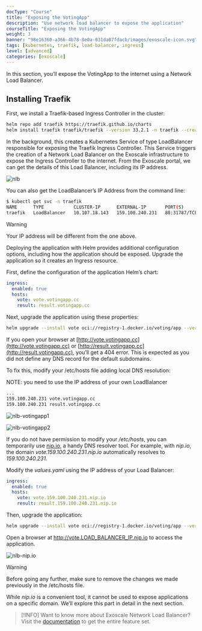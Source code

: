 ```yaml
---
docType: "Course"
title: "Exposing the VotingApp"
description: "Use network load balancer to expose the application"
courseTitle: "Exposing the VotingApp"
weight: 3
banner: "98e16360-a366-4b78-8e0a-031da07fdacb/images/exoscale-icon.svg"
tags: [kubernetes, traefik, load-balancer, ingress]
level: [advanced]
categories: [exoscale]
---
```


In this section, you’ll expose the VotingApp to the internet using a Network Load Balancer.

## Installing Traefik

First, we install a Traefik-based Ingress Controller in the cluster:

```bash
helm repo add traefik https://traefik.github.io/charts
helm install traefik traefik/traefik --version 33.2.1 -n traefik --create-namespace
```

In the background, this creates a Kubernetes Service of type LoadBalancer responsible for exposing the Traefik Ingress Controller. This Service triggers the creation of a Network Load Balancer on the Exoscale infrastructure to expose the Ingress Controller to the internet. From the Exoscale portal, we can get the details of this Load Balancer, including its IP address.

![nlb](nlb)

You can also get the LoadBalancer’s IP Address from the command line:

```bash
$ kubectl get svc -n traefik
NAME      TYPE           CLUSTER-IP      EXTERNAL-IP       PORT(S)                      AGE
traefik   LoadBalancer   10.107.18.143   159.100.240.231   80:31787/TCP,443:32688/TCP   73s
```

> [!WARNING]
> Your IP address will be different from the one above.

Deploying the application with Helm provides additional configuration options, including how the application should be exposed. Upgrade the application so it creates an Ingress resource.

First, define the configuration of the application Helm’s chart:

```yaml {filename="values.yml"}
ingress:
  enabled: true
  hosts:
    vote: vote.votingapp.cc
    result: result.votingapp.cc
```

Next, upgrade the application using these properties:

```bash
helm upgrade --install vote oci://registry-1.docker.io/voting/app --version v1.0.36 --namespace vote --create-namespace -f values.yaml
```

If you open your browser at [http://vote.votingapp.cc](http://vote.votingapp.cc) or [http://result.votingapp.cc](http://result.votingapp.cc), you’ll get a 404 error. This is expected as you did not define any DNS record for the default subdomains.

To fix this, modify your /etc/hosts file adding local DNS resolution:

NOTE: you need to use the IP address of your own LoadBalancer

```bash {filename="/etc/hosts"}
...
159.100.240.231 vote.votingapp.cc
159.100.240.231 result.votingapp.cc
```

![nlb-votingapp1](nlb-votingapp1)

![nlb-votingapp2](nlb-votingapp2)

If you do not have permission to modify your */etc/hosts*, you can temporarily use [nip.io](https://nip.io), a handy DNS resolver tool. For example, with *nip.io*, the domain *vote.159.100.240.231.nip.io* automatically resolves to *159.100.240.231.*

Modify the *values.yaml* using the IP address of your Load Balancer:

```yaml {filename="values.yaml"}
ingress:
  enabled: true
  hosts:
    vote: vote.159.100.240.231.nip.io
    result: result.159.100.240.231.nip.io
```

Then, upgrade the application:

```bash
helm upgrade --install vote oci://registry-1.docker.io/voting/app --version v1.0.36 --namespace vote --create-namespace -f values.yaml
```

Open a browser at http://vote.LOAD_BALANCER_IP.nip.io to access the application.

![nlb-nip.io](nlb-nip.io)

> [!WARNING]
> Before going any further, make sure to remove the changes we made previously in the /etc/hosts file.

While *nip.io* is a convenient tool, it cannot be used to expose applications on a specific domain. We’ll explore this part in detail in the next section.

> [!INFO]
> Want to know more about Exoscale Network Load Balancer? Visit the [documentation](https://community.exoscale.com/product/networking/nlb/) to get the entire feature set.